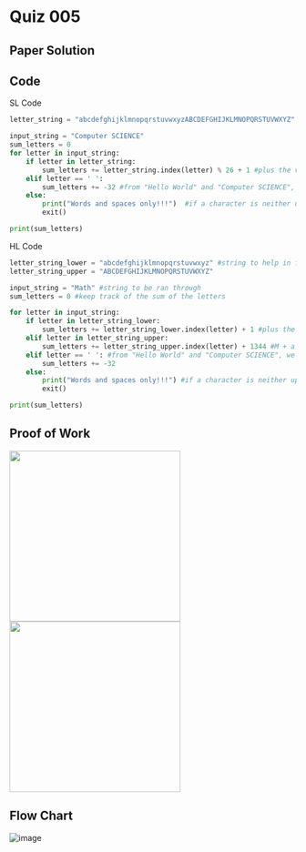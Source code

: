 # Quiz 005

## Paper Solution

## Code
SL Code
```.py
letter_string = "abcdefghijklmnopqrstuvwxyzABCDEFGHIJKLMNOPQRSTUVWXYZ" #get char by char_position % 26

input_string = "Computer SCIENCE"
sum_letters = 0
for letter in input_string:
    if letter in letter_string:
        sum_letters += letter_string.index(letter) % 26 + 1 #plus the value of the number, modulo is to find the value regardless of uppercase and lower case
    elif letter == ' ':
        sum_letters += -32 #from "Hello World" and "Computer SCIENCE", we can deduce that ' '  = -32
    else:
        print("Words and spaces only!!!")  #if a character is neither uppercase or lowercase letter, exit.
        exit()

print(sum_letters)
```

HL Code
```.py
letter_string_lower = "abcdefghijklmnopqrstuvwxyz" #string to help in finding value of a letter
letter_string_upper = "ABCDEFGHIJKLMNOPQRSTUVWXYZ"

input_string = "Math" #string to be ran through
sum_letters = 0 #keep track of the sum of the letters

for letter in input_string:
    if letter in letter_string_lower:
        sum_letters += letter_string_lower.index(letter) + 1 #plus the value of the number
    elif letter in letter_string_upper:
        sum_letters += letter_string_upper.index(letter) + 1344 #M + a + t + h = 1385, m + a + t + h = 42 => M = m + 1343 => Uppercase's value is lower case + 1343
    elif letter == ' ': #from "Hello World" and "Computer SCIENCE", we can deduce that ' '  = -32
        sum_letters += -32
    else:
        print("Words and spaces only!!!") #if a character is neither uppercase or lowercase letter, exit.
        exit()

print(sum_letters)
```


## Proof of Work
<img src = "https://github.com/user-attachments/assets/eff92f0c-9e8a-455d-9f1c-35c60c87b155" width = "300">
<img src = "https://github.com/user-attachments/assets/630f6d71-1b90-4b5d-bbdc-e91aa3bc2180" width = "300">


## Flow Chart
![image](https://github.com/user-attachments/assets/57a58c88-ab99-495b-8e5c-b2c897d257ef)

